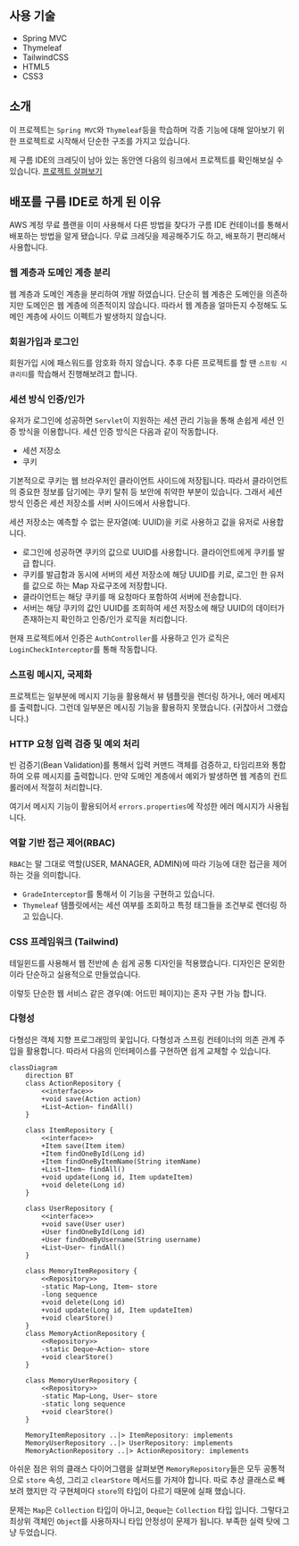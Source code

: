 ## 사용 기술

- Spring MVC
- Thymeleaf
- TailwindCSS
- HTML5
- CSS3

## 소개

이 프로젝트는 `Spring MVC`와 `Thymeleaf`등을 학습하며 각종 기능에 대해 알아보기 위한 프로젝트로 시작해서 단순한 구조를 가지고 있습니다.

제 구름 IDE의 크레딧이 남아 있는 동안엔 다음의 링크에서 프로젝트를 확인해보실 수 있습니다. [프로젝트 살펴보기](https://spring-lab.run.goorm.io) 

## 배포를 구름 IDE로 하게 된 이유
AWS 계정 무료 플랜을 이미 사용해서 다른 방법을 찾다가 구름 IDE 컨테이너를 통해서 배포하는 방법을 알게 됐습니다. 무료 크레딧을 제공해주기도 하고, 배포하기 편리해서 사용합니다.

### 웹 계층과 도메인 계층 분리

웹 계층과 도메인 계층을 분리하여 개발 하였습니다. 단순히 웹 계층은 도메인을 의존하지만 도메인은 웹 계층에 의존적이지 않습니다.
따라서 웹 계층을 얼마든지 수정해도 도메인 계층에 사이드 이펙트가 발생하지 않습니다.

### 회원가입과 로그인

회원가입 시에 패스워드를 암호화 하지 않습니다. 추후 다른 프로젝트를 할 땐 `스프링 시큐리티`를 학습해서 진행해보려고 합니다.

### 세션 방식 인증/인가

유저가 로그인에 성공하면 `Servlet`이 지원하는 세션 관리 기능을 통해 손쉽게 세션 인증 방식을 이용합니다. 세션 인증 방식은 다음과 같이 작동합니다.

- 세션 저장소
- 쿠키

기본적으로 쿠키는 웹 브라우저인 클라이언트 사이드에 저장됩니다. 따라서 클라이언트의 중요한 정보를 담기에는 쿠키 탈취 등 보안에 취약한 부분이 있습니다.
그래서 세션 방식 인증은 세션 저장소를 서버 사이드에서 사용합니다.

세션 저장소는 예측할 수 없는 문자열(예: UUID)을 키로 사용하고 값을 유저로 사용합니다.

- 로그인에 성공하면 쿠키의 값으로 UUID를 사용합니다. 클라이언트에게 쿠키를 발급 합니다.
- 쿠키를 발급함과 동시에 서버의 세션 저장소에 해당 UUID를 키로, 로그인 한 유저를 값으로 하는 Map 자료구조에 저장합니다.
- 클라이언트는 해당 쿠키를 매 요청마다 포함하여 서버에 전송합니다.
- 서버는 해당 쿠키의 값인 UUID를 조회하여 세션 저장소에 해당 UUID의 데이터가 존재하는지 확인하고 인증/인가 로직을 처리합니다.

현재 프로젝트에서 인증은 `AuthController`를 사용하고 인가 로직은 `LoginCheckInterceptor`를 통해 작동합니다.

### 스프링 메시지, 국제화

프로젝트는 일부분에 메시지 기능을 활용해서 뷰 템플릿을 렌더링 하거나, 에러 메세지를 출력합니다.
그런데 일부분은 메시징 기능을 활용하지 못했습니다. (귀찮아서 그랬습니다.)

### HTTP 요청 입력 검증 및 예외 처리

빈 검증기(Bean Validation)를 통해서 입력 커맨드 객체를 검증하고, 타임리프와 통합하여 오류 메시지를 출력합니다.
만약 도메인 계층에서 예외가 발생하면 웹 계층의 컨트롤러에서 적절히 처리합니다.

여기서 메시지 기능이 활용되어서 `errors.properties`에 작성한 에러 메시지가 사용됩니다.

### 역할 기반 접근 제어(RBAC)

`RBAC`는 말 그대로 역할(USER, MANAGER, ADMIN)에 따라 기능에 대한 접근을 제어하는 것을 의미합니다.

- `GradeInterceptor`를 통해서 이 기능을 구현하고 있습니다.
- `Thymeleaf` 템플릿에서는 세션 여부를 조회하고 특정 태그들을 조건부로 렌더링 하고 있습니다.

### CSS 프레임워크 (Tailwind)

테일윈드를 사용해서 웹 전반에 손 쉽게 공통 디자인을 적용했습니다. 디자인은 문외한이라 단순하고 실용적으로 만들었습니다.

이렇듯 단순한 웹 서비스 같은 경우(예: 어드민 페이지)는 혼자 구현 가능 합니다.

### 다형성

다형성은 객체 지향 프로그래밍의 꽃입니다. 다형성과 스프링 컨테이너의 의존 관계 주입을 활용합니다.
따라서 다음의 인터페이스를 구현하면 쉽게 교체할 수 있습니다.

```mermaid
classDiagram
    direction BT
    class ActionRepository {
        <<interface>>
        +void save(Action action)
        +List~Action~ findAll()
    }

    class ItemRepository {
        <<interface>>
        +Item save(Item item)
        +Item findOneById(Long id)
        +Item findOneByItemName(String itemName)
        +List~Item~ findAll()
        +void update(Long id, Item updateItem)
        +void delete(Long id)
    }

    class UserRepository {
        <<interface>>
        +void save(User user)
        +User findOneById(Long id)
        +User findOneByUsername(String username)
        +List~User~ findAll()
    }

    class MemoryItemRepository {
        <<Repository>>
        -static Map~Long, Item~ store
        -long sequence
        +void delete(Long id)
        +void update(Long id, Item updateItem)
        +void clearStore()
    }
    class MemoryActionRepository {
        <<Repository>>
        -static Deque~Action~ store
        +void clearStore()
    }

    class MemoryUserRepository {
        <<Repository>>
        -static Map~Long, User~ store
        -static long sequence
        +void clearStore()
    }

    MemoryItemRepository ..|> ItemRepository: implements
    MemoryUserRepository ..|> UserRepository: implements
    MemoryActionRepository ..|> ActionRepository: implements
```

아쉬운 점은 위의 클래스 다이어그램을 살펴보면 `MemoryRepository`들은 모두 공통적으로 `store` 속성, 그리고 `clearStore` 메서드를 가져야 합니다.
따로 추상 클래스로 빼보려 했지만 각 구현체마다 `store`의 타입이 다르기 때문에 실패 했습니다.

문제는 `Map`은 `Collection` 타입이 아니고, `Deque`는 `Collection` 타입 입니다. 그렇다고 최상위 객체인 `Object`를 사용하자니 타입 안정성이 문제가 됩니다. 부족한 실력 탓에
그냥 두었습니다.
